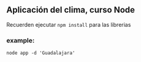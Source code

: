 ## Aplicación del clima, curso Node

Recuerden ejecutar ```npm install``` para las librerias

### example: 
```node app -d 'Guadalajara'```